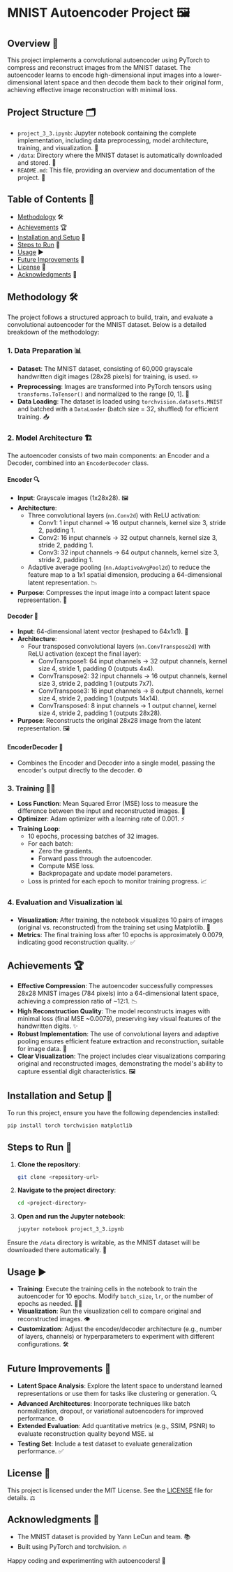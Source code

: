 # MNIST Autoencoder Project 🖼️

## Overview 📖
This project implements a convolutional autoencoder using PyTorch to compress and reconstruct images from the MNIST dataset. The autoencoder learns to encode high-dimensional input images into a lower-dimensional latent space and then decode them back to their original form, achieving effective image reconstruction with minimal loss.

## Project Structure 🗂️
- <code>project_3_3.ipynb</code>: Jupyter notebook containing the complete implementation, including data preprocessing, model architecture, training, and visualization. 📓
- <code>/data</code>: Directory where the MNIST dataset is automatically downloaded and stored. 📁
- <code>README.md</code>: This file, providing an overview and documentation of the project. 📄

## Table of Contents 📑
- [Methodology](#methodology) 🛠️
- [Achievements](#achievements) 🏆
- [Installation and Setup](#installation-and-setup) 🔧
- [Steps to Run](#steps-to-run) 🚀
- [Usage](#usage) ▶️
- [Future Improvements](#future-improvements) 🔮
- [License](#license) 📄
- [Acknowledgments](#acknowledgments) 🙏

## Methodology 🛠️
The project follows a structured approach to build, train, and evaluate a convolutional autoencoder for the MNIST dataset. Below is a detailed breakdown of the methodology:

### 1. Data Preparation 📊
- **Dataset**: The MNIST dataset, consisting of 60,000 grayscale handwritten digit images (28x28 pixels) for training, is used. ✏️
- **Preprocessing**: Images are transformed into PyTorch tensors using <code>transforms.ToTensor()</code> and normalized to the range [0, 1]. 🔄
- **Data Loading**: The dataset is loaded using <code>torchvision.datasets.MNIST</code> and batched with a <code>DataLoader</code> (batch size = 32, shuffled) for efficient training. 📥

### 2. Model Architecture 🏗️
The autoencoder consists of two main components: an Encoder and a Decoder, combined into an <code>EncoderDecoder</code> class.

#### Encoder 🔍
- **Input**: Grayscale images (1x28x28). 🖼️
- **Architecture**:
  - Three convolutional layers (<code>nn.Conv2d</code>) with ReLU activation:
    - Conv1: 1 input channel → 16 output channels, kernel size 3, stride 2, padding 1.
    - Conv2: 16 input channels → 32 output channels, kernel size 3, stride 2, padding 1.
    - Conv3: 32 input channels → 64 output channels, kernel size 3, stride 2, padding 1.
  - Adaptive average pooling (<code>nn.AdaptiveAvgPool2d</code>) to reduce the feature map to a 1x1 spatial dimension, producing a 64-dimensional latent representation. 📉
- **Purpose**: Compresses the input image into a compact latent space representation. 🤏

#### Decoder 🔄
- **Input**: 64-dimensional latent vector (reshaped to 64x1x1). 📐
- **Architecture**:
  - Four transposed convolutional layers (<code>nn.ConvTranspose2d</code>) with ReLU activation (except the final layer):
    - ConvTranspose1: 64 input channels → 32 output channels, kernel size 4, stride 1, padding 0 (outputs 4x4).
    - ConvTranspose2: 32 input channels → 16 output channels, kernel size 3, stride 2, padding 1 (outputs 7x7).
    - ConvTranspose3: 16 input channels → 8 output channels, kernel size 4, stride 2, padding 1 (outputs 14x14).
    - ConvTranspose4: 8 input channels → 1 output channel, kernel size 4, stride 2, padding 1 (outputs 28x28).
- **Purpose**: Reconstructs the original 28x28 image from the latent representation. 🖼️

#### EncoderDecoder 🔗
- Combines the Encoder and Decoder into a single model, passing the encoder's output directly to the decoder. ⚙️

### 3. Training 🏋️‍♂️
- **Loss Function**: Mean Squared Error (MSE) loss to measure the difference between the input and reconstructed images. 📏
- **Optimizer**: Adam optimizer with a learning rate of 0.001. ⚡
- **Training Loop**:
  - 10 epochs, processing batches of 32 images.
  - For each batch:
    - Zero the gradients.
    - Forward pass through the autoencoder.
    - Compute MSE loss.
    - Backpropagate and update model parameters.
  - Loss is printed for each epoch to monitor training progress. 📈

### 4. Evaluation and Visualization 📊
- **Visualization**: After training, the notebook visualizes 10 pairs of images (original vs. reconstructed) from the training set using Matplotlib. 👀
- **Metrics**: The final training loss after 10 epochs is approximately 0.0079, indicating good reconstruction quality. ✅

## Achievements 🏆
- **Effective Compression**: The autoencoder successfully compresses 28x28 MNIST images (784 pixels) into a 64-dimensional latent space, achieving a compression ratio of ~12:1. 📉
- **High Reconstruction Quality**: The model reconstructs images with minimal loss (final MSE ~0.0079), preserving key visual features of the handwritten digits. ✨
- **Robust Implementation**: The use of convolutional layers and adaptive pooling ensures efficient feature extraction and reconstruction, suitable for image data. 💪
- **Clear Visualization**: The project includes clear visualizations comparing original and reconstructed images, demonstrating the model's ability to capture essential digit characteristics. 🖼️

## Installation and Setup 🔧
To run this project, ensure you have the following dependencies installed:
```bash
pip install torch torchvision matplotlib
```

## Steps to Run 🚀
1. **Clone the repository**:
   ```bash
   git clone <repository-url>
   ```
2. **Navigate to the project directory**:
   ```bash
   cd <project-directory>
   ```
3. **Open and run the Jupyter notebook**:
   ```bash
   jupyter notebook project_3_3.ipynb
   ```
Ensure the <code>/data</code> directory is writable, as the MNIST dataset will be downloaded there automatically. 📂

## Usage ▶️
- **Training**: Execute the training cells in the notebook to train the autoencoder for 10 epochs. Modify <code>batch_size</code>, <code>lr</code>, or the number of epochs as needed. 🏋️‍♂️
- **Visualization**: Run the visualization cell to compare original and reconstructed images. 👁️
- **Customization**: Adjust the encoder/decoder architecture (e.g., number of layers, channels) or hyperparameters to experiment with different configurations. 🛠️

## Future Improvements 🔮
- **Latent Space Analysis**: Explore the latent space to understand learned representations or use them for tasks like clustering or generation. 🔍
- **Advanced Architectures**: Incorporate techniques like batch normalization, dropout, or variational autoencoders for improved performance. ⚙️
- **Extended Evaluation**: Add quantitative metrics (e.g., SSIM, PSNR) to evaluate reconstruction quality beyond MSE. 📊
- **Testing Set**: Include a test dataset to evaluate generalization performance. ✅

## License 📄
This project is licensed under the MIT License. See the <a href="LICENSE">LICENSE</a> file for details. ⚖️

## Acknowledgments 🙏
- The MNIST dataset is provided by Yann LeCun and team. 📚
- Built using PyTorch and torchvision. 🔥

Happy coding and experimenting with autoencoders! 🎉
